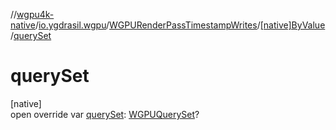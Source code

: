 //[wgpu4k-native](../../../../index.md)/[io.ygdrasil.wgpu](../../index.md)/[WGPURenderPassTimestampWrites](../index.md)/[[native]ByValue](index.md)/[querySet](query-set.md)

# querySet

[native]\
open override var [querySet](query-set.md): [WGPUQuerySet](../../-w-g-p-u-query-set/index.md)?